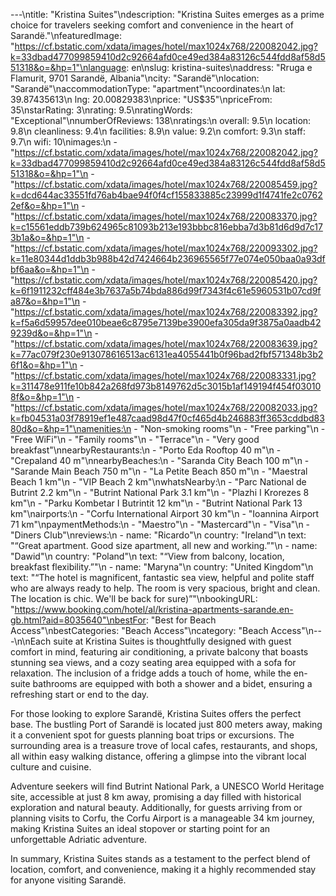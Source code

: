 ---\ntitle: "Kristina Suites"\ndescription: "Kristina Suites emerges as a prime choice for travelers seeking comfort and convenience in the heart of Sarandë."\nfeaturedImage: "https://cf.bstatic.com/xdata/images/hotel/max1024x768/220082042.jpg?k=33dbad477099859410d2c92664afd0ce49ed384a83126c544fdd8af58d551318&o=&hp=1"\nlanguage: en\nslug: kristina-suites\naddress: "Rruga e Flamurit, 9701 Sarandë, Albania"\ncity: "Sarandë"\nlocation: "Sarandë"\naccommodationType: "apartment"\ncoordinates:\n  lat: 39.87435613\n  lng: 20.00829383\nprice: "US$35"\npriceFrom: 35\nstarRating: 3\nrating: 9.5\nratingWords: "Exceptional"\nnumberOfReviews: 138\nratings:\n  overall: 9.5\n  location: 9.8\n  cleanliness: 9.4\n  facilities: 8.9\n  value: 9.2\n  comfort: 9.3\n  staff: 9.7\n  wifi: 10\nimages:\n  - "https://cf.bstatic.com/xdata/images/hotel/max1024x768/220082042.jpg?k=33dbad477099859410d2c92664afd0ce49ed384a83126c544fdd8af58d551318&o=&hp=1"\n  - "https://cf.bstatic.com/xdata/images/hotel/max1024x768/220085459.jpg?k=dcd644ac33551fd76ab4bae94f0f4cf155833885c23999d1f4741fe2c07622ef&o=&hp=1"\n  - "https://cf.bstatic.com/xdata/images/hotel/max1024x768/220083370.jpg?k=c15561eddb739b624965c81093b213e193bbbc816ebba7d3b81d6d9d7c173b1a&o=&hp=1"\n  - "https://cf.bstatic.com/xdata/images/hotel/max1024x768/220093302.jpg?k=11e80344d1ddb3b988b42d7424664b236965565f77e074e050baa0a93dfbf6aa&o=&hp=1"\n  - "https://cf.bstatic.com/xdata/images/hotel/max1024x768/220085420.jpg?k=6f1911232cff484e3b7637a5b74bda886d99f7343f4c61e5960531b07cd9fa87&o=&hp=1"\n  - "https://cf.bstatic.com/xdata/images/hotel/max1024x768/220083392.jpg?k=f5a6d59957dee010beae6c8795e7139be3900efa305da9f3875a0aadb429239d&o=&hp=1"\n  - "https://cf.bstatic.com/xdata/images/hotel/max1024x768/220083639.jpg?k=77ac079f230e913078616513ac6131ea4055441b0f96bad2fbf571348b3b26f1&o=&hp=1"\n  - "https://cf.bstatic.com/xdata/images/hotel/max1024x768/220083331.jpg?k=311478e911fe10b842a268fd973b8149762d5c3015b1af149194f454f030108f&o=&hp=1"\n  - "https://cf.bstatic.com/xdata/images/hotel/max1024x768/220082033.jpg?k=fb04531a03f78919ef1e487caad98d47f0cf465d4b246883ff3653cddbd8380d&o=&hp=1"\namenities:\n  - "Non-smoking rooms"\n  - "Free parking"\n  - "Free WiFi"\n  - "Family rooms"\n  - "Terrace"\n  - "Very good breakfast"\nnearbyRestaurants:\n  - "Porto Eda Rooftop 40 m"\n  - "Crepaland 40 m"\nnearbyBeaches:\n  - "Saranda City Beach 100 m"\n  - "Sarande Main Beach 750 m"\n  - "La Petite Beach 850 m"\n  - "Maestral Beach 1 km"\n  - "VIP Beach 2 km"\nwhatsNearby:\n  - "Parc National de Butrint 2.2 km"\n  - "Butrint National Park 3.1 km"\n  - "Plazhi I Krorezes 8 km"\n  - "Parku Kombetar I Butrintit 12 km"\n  - "Butrint National Park 13 km"\nairports:\n  - "Corfu International Airport 30 km"\n  - "Ioannina Airport 71 km"\npaymentMethods:\n  - "Maestro"\n  - "Mastercard"\n  - "Visa"\n  - "Diners Club"\nreviews:\n  - name: "Ricardo"\n    country: "Ireland"\n    text: "“Great apartment. Good size apartment, all new and working.”"\n  - name: "Dawid"\n    country: "Poland"\n    text: "“View from balcony, location, breakfast flexibility.”"\n  - name: "Maryna"\n    country: "United Kingdom"\n    text: "“The hotel is magnificent, fantastic sea view, helpful and polite staff who are always ready to help. The room is very spacious, bright and clean. The location is chic. We'll be back for sure)”"\nbookingURL: "https://www.booking.com/hotel/al/kristina-apartments-sarande.en-gb.html?aid=8035640"\nbestFor: "Best for Beach Access"\nbestCategories: "Beach Access"\ncategory: "Beach Access"\n---\n\nEach suite at Kristina Suites is thoughtfully designed with guest comfort in mind, featuring air conditioning, a private balcony that boasts stunning sea views, and a cozy seating area equipped with a sofa for relaxation. The inclusion of a fridge adds a touch of home, while the en-suite bathrooms are equipped with both a shower and a bidet, ensuring a refreshing start or end to the day.

For those looking to explore Sarandë, Kristina Suites offers the perfect base. The bustling Port of Sarandë is located just 800 meters away, making it a convenient spot for guests planning boat trips or excursions. The surrounding area is a treasure trove of local cafes, restaurants, and shops, all within easy walking distance, offering a glimpse into the vibrant local culture and cuisine.

Adventure seekers will find Butrint National Park, a UNESCO World Heritage site, accessible at just 8 km away, promising a day filled with historical exploration and natural beauty. Additionally, for guests arriving from or planning visits to Corfu, the Corfu Airport is a manageable 34 km journey, making Kristina Suites an ideal stopover or starting point for an unforgettable Adriatic adventure.

In summary, Kristina Suites stands as a testament to the perfect blend of location, comfort, and convenience, making it a highly recommended stay for anyone visiting Sarandë.